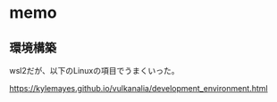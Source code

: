 # memo

## 環境構築

wsl2だが、以下のLinuxの項目でうまくいった。

https://kylemayes.github.io/vulkanalia/development_environment.html
